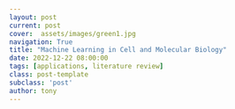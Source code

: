 ```yaml
---
layout: post
current: post
cover:  assets/images/green1.jpg
navigation: True
title: "Machine Learning in Cell and Molecular Biology"
date: 2022-12-22 08:00:00
tags: [applications, literature review]
class: post-template
subclass: 'post'
author: tony
---
```


